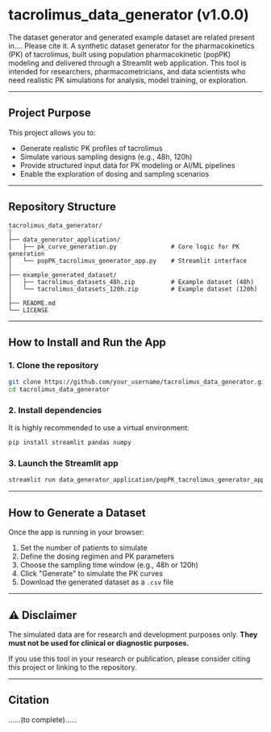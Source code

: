  # tacrolimus_data_generator (v1.0.0)
The dataset generator and generated example dataset are related present in.... Please cite it. 
A synthetic dataset generator for the pharmacokinetics (PK) of tacrolimus, built using population pharmacokinetic (popPK) modeling and delivered through a Streamlit web application. This tool is intended for researchers, pharmacometricians, and data scientists who need realistic PK simulations for analysis, model training, or exploration.

---

## Project Purpose

This project allows you to:

- Generate realistic PK profiles of tacrolimus
- Simulate various sampling designs (e.g., 48h, 120h)
- Provide structured input data for PK modeling or AI/ML pipelines
- Enable the exploration of dosing and sampling scenarios

---

## Repository Structure

```text
tacrolimus_data_generator/
│
├── data_generator_application/
│   ├── pk_curve_generation.py               # Core logic for PK generation
│   └── popPK_tacrolimus_generator_app.py    # Streamlit interface
│
├── example_generated_dataset/
│   ├── tacrolimus_datasets_48h.zip          # Example dataset (48h)
│   └── tacrolimus_datasets_120h.zip         # Example dataset (120h)
│
├── README.md
└── LICENSE
```

---

## How to Install and Run the App

### 1. Clone the repository
```bash
git clone https://github.com/your_username/tacrolimus_data_generator.git
cd tacrolimus_data_generator
```

### 2. Install dependencies
It is highly recommended to use a virtual environment:
```bash
pip install streamlit pandas numpy
```

### 3. Launch the Streamlit app
```bash
streamlit run data_generator_application/popPK_tacrolimus_generator_app.py
```

---

## How to Generate a Dataset

Once the app is running in your browser:

1. Set the number of patients to simulate
2. Define the dosing regimen and PK parameters
3. Choose the sampling time window (e.g., 48h or 120h)
4. Click "Generate" to simulate the PK curves
5. Download the generated dataset as a `.csv` file

---
## ⚠️ Disclaimer

The simulated data are for research and development purposes only. **They must not be used for clinical or diagnostic purposes.**

If you use this tool in your research or publication, please consider citing this project or linking to the repository.

---


## Citation
......(to complete)......


